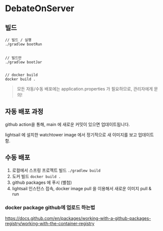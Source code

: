 # DebateOnServer

## 빌드 

```
// 빌드 / 실행
./gradlew bootRun


// 빌드만 
./gradlew bootJar


// docker build 
docker build .
```
> 모든 자동/수동 배포에는 application.properties 가 필요하므로, 관리자에게 문의! 
## 자동 배포 과정 

github action을 통해, main 에 새로운 커밋이 있으면 업데이트됩니다. 

lightsail 에 설치한 watchtower image 에서 정기적으로 새 이미지를 보고 업데이트함.

## 수동 배포 

1. 로컬에서 스프링 프로젝트 빌드 `./gradlew build`
2. 도커 빌드 `docker build .`
3. github packages 에 푸시 (별첨)
4. lightsail 인스턴스 접속, docker image pull 을 이용해서 새로운 이미지 pull & run 

### docker package github에 업로드 하는법

https://docs.github.com/en/packages/working-with-a-github-packages-registry/working-with-the-container-registry


